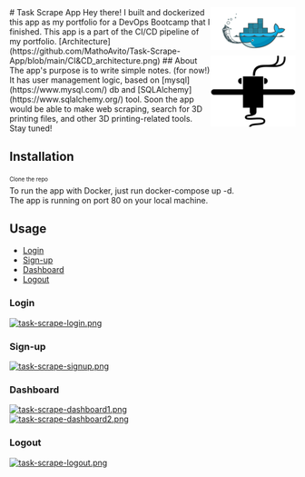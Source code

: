 <img src="RM_im/Flask-docker-icon.png" align="right" />
# Task Scrape App
Hey there! I built and dockerized this app as my portfolio for a DevOps Bootcamp that I finished.  
This app is a part of the CI/CD pipeline of my portfolio.  
[Architecture](https://github.com/MathoAvito/Task-Scrape-App/blob/main/CI&CD_architecture.png)  

<img src="RM_im/3d.png" align="right" />
## About
The app's purpose is to write simple notes. (for now!)  
It has user management logic, based on [mysql](https://www.mysql.com/) db and [SQLAlchemy](https://www.sqlalchemy.org/) tool.  
Soon the app would be able to make web scraping, search for 3D printing files, and other 3D printing-related tools. Stay tuned!

## Installation
<sub><sup>Clone the repo</sup></sub>  
To run the app with Docker, just run docker-compose up -d.  
The app is running on port 80 on your local machine.

## Usage
- [Login](#Login)
- [Sign-up](#Sign-up)
- [Dashboard](#Dashboard)
- [Logout](#Logout)

### Login
[![task-scrape-login.png](https://i.postimg.cc/FK2yNgR0/task-scrape-login.png)](https://postimg.cc/7CnGNzSL)  


### Sign-up
[![task-scrape-signup.png](https://i.postimg.cc/PJ6zsG85/task-scrape-signup.png)](https://postimg.cc/vxV6fNzJ)  


### Dashboard
[![task-scrape-dashboard1.png](https://i.postimg.cc/yxSYBcD3/task-scrape-dashboard1.png)](https://postimg.cc/YLMwz4ft)  
[![task-scrape-dashboard2.png](https://i.postimg.cc/13TSRfZp/task-scrape-dashboard2.png)](https://postimg.cc/G4kVq3t2)  


### Logout
[![task-scrape-logout.png](https://i.postimg.cc/SsfH9KH1/task-scrape-logout.png)](https://postimg.cc/hzhCWKDV)